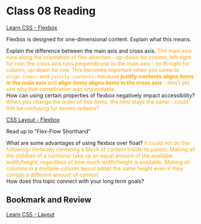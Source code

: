 # Class 08 Reading

[Learn CSS - Flexbox](https://web.dev/learn/css/flexbox/)

Flexbox is designed for one-dimensional content. Explain what this means. <span style="color:orange"></span>

Explain the difference between the main axis and cross axis. <span style="color:orange"> The main axis runs along the orientation of flex-direction - up-down for column, left-right for row; the cross axis runs perpendicular to the main axis - so lft-right for column; up-down for row. This becomes important when you come to `align-items:` and `justify-contents:` because **justify-contents aligns items in the main axis** and **align-items aligns items in the cross axis** - don't yet see why that complication was unavoidable.</span>  
How can using certain properties of flexbox negatively impact accessibility? <span style="color:orange">When you change the order of flex items, the html stays the same - could this be confusing for screen redaers?</span>

[CSS Layout - Flexbox](https://developer.mozilla.org/en-US/docs/Learn/CSS/CSS_layout/Flexbox)

Read up to “Flex-Flow Shorthand”

What are some advantages of using flexbox over float? <span style="color:orange">It could not do the following: Vertically centering a block of content inside its parent.
Making all the children of a container take up an equal amount of the available width/height, regardless of how much width/height is available.
Making all columns in a multiple-column layout adopt the same height even if they contain a different amount of content</span>  
How does this topic connect with your long term goals? <span style="color:orange"></span>

## Bookmark and Review

[Learn CSS - Layout](https://web.dev/learn/css/layout/)

